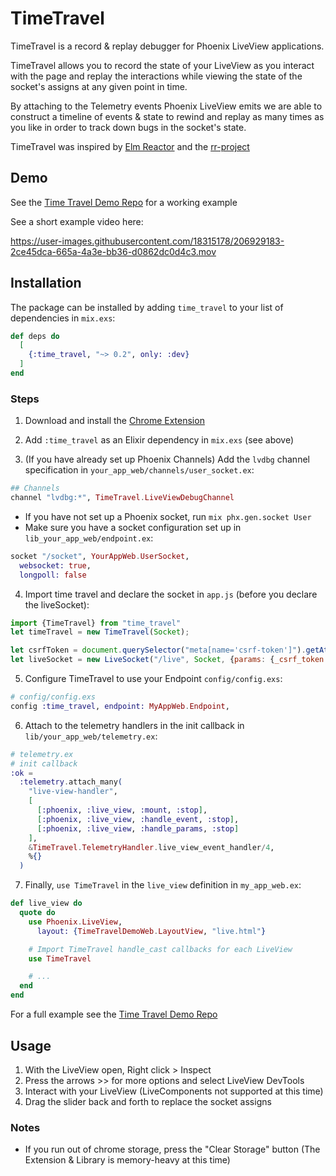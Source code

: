 # TimeTravel

TimeTravel is a record & replay debugger for Phoenix LiveView applications.

TimeTravel allows you to record the state of your LiveView as you interact with the page and replay the interactions while viewing the state of the socket's assigns at any given point in time.

By attaching to the Telemetry events Phoenix LiveView emits we are able to construct a timeline of events & state to rewind and replay as many times as you like in order to track down bugs in the socket's state.

TimeTravel was inspired by [Elm Reactor](https://elm-lang.org/news/time-travel-made-easy) and the [rr-project](https://rr-project.org/)

## Demo

See the [Time Travel Demo Repo](https://github.com/JohnnyCurran/TimeTravelDemo) for a working example

See a short example video here:

https://user-images.githubusercontent.com/18315178/206929183-2ce45dca-665a-4a3e-bb36-d0862dc0d4c3.mov

## Installation

The package can be installed by adding `time_travel` to your list of dependencies in `mix.exs`:

```elixir
def deps do
  [
    {:time_travel, "~> 0.2", only: :dev}
  ]
end
```

### Steps
1. Download and install the [Chrome Extension](https://github.com/JohnnyCurran/LiveViewTimeTravelExtension)

2. Add `:time_travel` as an Elixir dependency in `mix.exs` (see above)

3. (If you have already set up Phoenix Channels) Add the `lvdbg` channel specification in `your_app_web/channels/user_socket.ex`:
```elixir
## Channels
channel "lvdbg:*", TimeTravel.LiveViewDebugChannel
```
  - If you have not set up a Phoenix socket, run `mix phx.gen.socket User`
  - Make sure you have a socket configuration set up in `lib_your_app_web/endpoint.ex`:
  ```elixir
  socket "/socket", YourAppWeb.UserSocket,
    websocket: true,
    longpoll: false
  ```

4. Import time travel and declare the socket in `app.js` (before you declare the liveSocket):
```js
import {TimeTravel} from "time_travel"
let timeTravel = new TimeTravel(Socket);

let csrfToken = document.querySelector("meta[name='csrf-token']").getAttribute("content")
let liveSocket = new LiveSocket("/live", Socket, {params: {_csrf_token: csrfToken}})
```

5. Configure TimeTravel to use your Endpoint `config/config.exs`:
```elixir
# config/config.exs
config :time_travel, endpoint: MyAppWeb.Endpoint,
```

6. Attach to the telemetry handlers in the init callback in `lib/your_app_web/telemetry.ex`:
```elixir
# telemetry.ex
# init callback
:ok =
  :telemetry.attach_many(
    "live-view-handler",
    [
      [:phoenix, :live_view, :mount, :stop],
      [:phoenix, :live_view, :handle_event, :stop],
      [:phoenix, :live_view, :handle_params, :stop]
    ],
    &TimeTravel.TelemetryHandler.live_view_event_handler/4,
    %{}
  )
```

7. Finally, `use TimeTravel` in the `live_view` definition in `my_app_web.ex`:
```elixir
def live_view do
  quote do
    use Phoenix.LiveView,
      layout: {TimeTravelDemoWeb.LayoutView, "live.html"}

    # Import TimeTravel handle_cast callbacks for each LiveView
    use TimeTravel

    # ...
  end
end
```

For a full example see the [Time Travel Demo Repo](https://github.com/JohnnyCurran/TimeTravelDemo)

## Usage
1. With the LiveView open, Right click > Inspect
2. Press the arrows >> for more options and select LiveView DevTools
3. Interact with your LiveView (LiveComponents not supported at this time)
4. Drag the slider back and forth to replace the socket assigns

### Notes
- If you run out of chrome storage, press the "Clear Storage" button (The Extension & Library is memory-heavy at this time)
